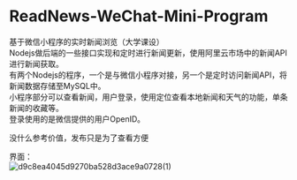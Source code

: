 # ReadNews-WeChat-Mini-Program
基于微信小程序的实时新闻浏览（大学课设）    
Nodejs做后端的一些接口实现和定时进行新闻更新，使用阿里云市场中的新闻API进行新闻获取。   
有两个Nodejs的程序，一个是与微信小程序对接，另一个是定时访问新闻API，将新闻数据存储至MySQL中。    
小程序部分可以查看新闻，用户登录，使用定位查看本地新闻和天气的功能，单条新闻的收藏等。   
登录使用的是微信提供的用户OpenID。

没什么参考价值，发布只是为了查看方便

界面：   
![d9c8ea4045d9270ba528d3ace9a0728(1)](https://user-images.githubusercontent.com/55424074/166289518-7b9e4ac4-b5bc-4b24-8f0d-dd6262d0112a.jpg)

